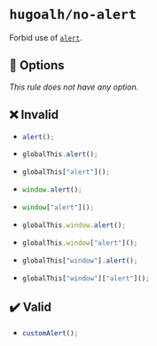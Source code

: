 # `hugoalh/no-alert`

Forbid use of [`alert`](https://developer.mozilla.org/en-US/docs/Web/API/Window/alert).

## 🔧 Options

*This rule does not have any option.*

## ❌ Invalid

- ```ts
  alert();
  ```
- ```ts
  globalThis.alert();
  ```
- ```ts
  globalThis["alert"]();
  ```
- ```ts
  window.alert();
  ```
- ```ts
  window["alert"]();
  ```
- ```ts
  globalThis.window.alert();
  ```
- ```ts
  globalThis.window["alert"]();
  ```
- ```ts
  globalThis["window"].alert();
  ```
- ```ts
  globalThis["window"]["alert"]();
  ```

## ✔️ Valid

- ```ts
  customAlert();
  ```
